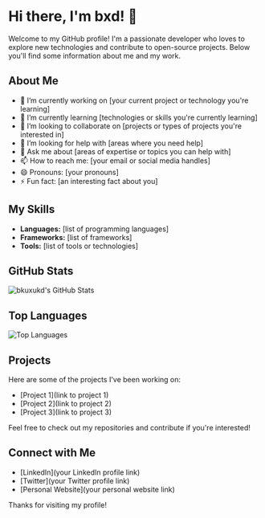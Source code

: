 # Hi there, I'm bxd! 👋

Welcome to my GitHub profile! I'm a passionate developer who loves to explore new technologies and contribute to open-source projects. Below you'll find some information about me and my work.

## About Me

- 🔭 I’m currently working on [your current project or technology you're learning]
- 🌱 I’m currently learning [technologies or skills you're currently learning]
- 👯 I’m looking to collaborate on [projects or types of projects you're interested in]
- 🤔 I’m looking for help with [areas where you need help]
- 💬 Ask me about [areas of expertise or topics you can help with]
- 📫 How to reach me: [your email or social media handles]
- 😄 Pronouns: [your pronouns]
- ⚡ Fun fact: [an interesting fact about you]

## My Skills

- **Languages:** [list of programming languages]
- **Frameworks:** [list of frameworks]
- **Tools:** [list of tools or technologies]

## GitHub Stats

![bkuxukd's GitHub Stats](https://github-readme-stats.vercel.app/api?username=bkuxukd&show_icons=true&theme=radical)

## Top Languages

![Top Languages](https://m1.img.10010.com/resources/504E5F688F956070C3FB31C1BF98ACD0/20241017/png/1729148904230.png)

## Projects

Here are some of the projects I've been working on:

- [Project 1](link to project 1)
- [Project 2](link to project 2)
- [Project 3](link to project 3)

Feel free to check out my repositories and contribute if you're interested!

## Connect with Me

- [LinkedIn](your LinkedIn profile link)
- [Twitter](your Twitter profile link)
- [Personal Website](your personal website link)

Thanks for visiting my profile!
